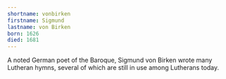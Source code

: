 ```yaml
---
shortname: vonbirken
firstname: Sigmund
lastname: von Birken
born: 1626
died: 1681
---
```


A noted German poet of the Baroque, Sigmund von Birken wrote many Lutheran hymns, several of which are still in use among Lutherans today.